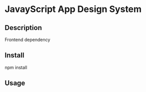 # JavayScript App Design System

## Description

Frontend dependency

## Install

npm install

## Usage
